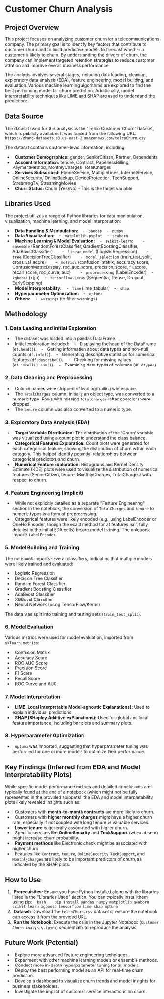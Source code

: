 # Customer Churn Analysis

## Project Overview

This project focuses on analyzing customer churn for a telecommunications company. The primary goal is to identify key factors that contribute to customer churn and to build predictive models to forecast whether a customer is likely to churn. By understanding the drivers of churn, the company can implement targeted retention strategies to reduce customer attrition and improve overall business performance.

The analysis involves several stages, including data loading, cleaning, exploratory data analysis (EDA), feature engineering, model building, and evaluation. Various machine learning algorithms are explored to find the best performing model for churn prediction. Additionally, model interpretability techniques like LIME and SHAP are used to understand the predictions.

## Data Source

The dataset used for this analysis is the "Telco Customer Churn" dataset, which is publicly available. It was loaded from the following URL:
`https://zhang-datasets.s3.us-east-2.amazonaws.com/telcoChurn.csv`

The dataset contains customer-level information, including:
-   **Customer Demographics:** gender, SeniorCitizen, Partner, Dependents
-   **Account Information:** tenure, Contract, PaperlessBilling, PaymentMethod, MonthlyCharges, TotalCharges
-   **Services Subscribed:** PhoneService, MultipleLines, InternetService, OnlineSecurity, OnlineBackup, DeviceProtection, TechSupport, StreamingTV, StreamingMovies
-   **Churn Status:** Churn (Yes/No) - This is the target variable.

## Libraries Used

The project utilizes a range of Python libraries for data manipulation, visualization, machine learning, and model interpretation:

-   **Data Handling & Manipulation:**
    -   `pandas`
    -   `numpy`
-   **Data Visualization:**
    -   `matplotlib.pyplot`
    -   `seaborn`
-   **Machine Learning & Model Evaluation:**
    -   `scikit-learn`:
        -   `ensemble` (RandomForestClassifier, GradientBoostingClassifier, AdaBoostClassifier)
        -   `linear_model` (LogisticRegression)
        -   `tree` (DecisionTreeClassifier)
        -   `model_selection` (train_test_split, cross_val_score)
        -   `metrics` (confusion_matrix, accuracy_score, ConfusionMatrixDisplay, roc_auc_score, precision_score, f1_score, recall_score, roc_curve, auc)
        -   `preprocessing` (LabelEncoder)
    -   `xgboost` (xgb)
    -   `tensorflow.keras` (Sequential, Dense, Dropout, EarlyStopping)
-   **Model Interpretability:**
    -   `lime` (lime_tabular)
    -   `shap`
-   **Hyperparameter Optimization:**
    -   `optuna`
-   **Others:**
    -   `warnings` (to filter warnings)

## Methodology

### 1. Data Loading and Initial Exploration
-   The dataset was loaded into a pandas DataFrame.
-   Initial exploration included:
    -   Displaying the head of the DataFrame (`df.head()`).
    -   Getting information about data types and non-null counts (`df.info()`).
    -   Generating descriptive statistics for numerical features (`df.describe()`).
    -   Checking for missing values (`df.isnull().sum()`).
    -   Examining data types of columns (`df.dtypes`).

### 2. Data Cleaning and Preprocessing
-   Column names were stripped of leading/trailing whitespace.
-   The `TotalCharges` column, initially an object type, was converted to a numeric type. Rows with missing `TotalCharges` (after coercion) were dropped.
-   The `tenure` column was also converted to a numeric type.

### 3. Exploratory Data Analysis (EDA)
-   **Target Variable Distribution:** The distribution of the 'Churn' variable was visualized using a count plot to understand the class balance.
-   **Categorical Features Exploration:** Count plots were generated for each categorical feature, showing the distribution of churn within each category. This helped identify potential relationships between categorical predictors and churn.
-   **Numerical Feature Exploration:** Histograms and Kernel Density Estimate (KDE) plots were used to visualize the distribution of numerical features (SeniorCitizen, tenure, MonthlyCharges, TotalCharges) with respect to churn.

### 4. Feature Engineering (Implicit)
-   While not explicitly detailed as a separate "Feature Engineering" section in the notebook, the conversion of `TotalCharges` and `tenure` to numeric types is a form of preprocessing.
-   Categorical features were likely encoded (e.g., using LabelEncoder or OneHotEncoder, though the exact method for all features isn't fully detailed in the initial EDA cells) before model training. The notebook imports `LabelEncoder`.

### 5. Model Building and Training
The notebook imports several classifiers, indicating that multiple models were likely trained and evaluated:
-   Logistic Regression
-   Decision Tree Classifier
-   Random Forest Classifier
-   Gradient Boosting Classifier
-   AdaBoost Classifier
-   XGBoost Classifier
-   Neural Network (using TensorFlow/Keras)

The data was split into training and testing sets (`train_test_split`).

### 6. Model Evaluation
Various metrics were used for model evaluation, imported from `sklearn.metrics`:
-   Confusion Matrix
-   Accuracy Score
-   ROC AUC Score
-   Precision Score
-   F1 Score
-   Recall Score
-   ROC Curve and AUC

### 7. Model Interpretation
-   **LIME (Local Interpretable Model-agnostic Explanations):** Used to explain individual predictions.
-   **SHAP (SHapley Additive exPlanations):** Used for global and local feature importance, including bar plots and summary plots.

### 8. Hyperparameter Optimization
-   `optuna` was imported, suggesting that hyperparameter tuning was performed for one or more models to optimize their performance.

## Key Findings (Inferred from EDA and Model Interpretability Plots)

While specific model performance metrics and detailed conclusions are typically found at the end of a notebook (which might not be fully represented in the provided snippets), the EDA and model interpretability plots likely revealed insights such as:

-   Customers with **month-to-month contracts** are more likely to churn.
-   Customers with **higher monthly charges** might have a higher churn rate, especially if not coupled with long tenure or valuable services.
-   **Lower tenure** is generally associated with higher churn.
-   Specific services like **OnlineSecurity** and **TechSupport** (when absent) might increase churn probability.
-   **Payment methods** like Electronic check might be associated with higher churn.
-   Features like `Contract`, `tenure`, `OnlineSecurity`, `TechSupport`, and `MonthlyCharges` are likely to be important predictors of churn, as indicated by the SHAP plots.

## How to Use

1.  **Prerequisites:** Ensure you have Python installed along with the libraries listed in the "Libraries Used" section. You can typically install them using pip:
    ```bash
    pip install pandas numpy matplotlib seaborn scikit-learn xgboost tensorflow lime shap optuna
    ```
2.  **Dataset:** Download the `telcoChurn.csv` dataset or ensure the notebook can access it from the provided URL.
3.  **Run the Notebook:** Execute the cells in the Jupyter Notebook (`Customer Churn Analysis.ipynb`) sequentially to reproduce the analysis.

## Future Work (Potential)

-   Explore more advanced feature engineering techniques.
-   Experiment with other machine learning models or ensemble methods.
-   Conduct more in-depth hyperparameter tuning for all models.
-   Deploy the best performing model as an API for real-time churn prediction.
-   Develop a dashboard to visualize churn trends and model insights for business stakeholders.
-   Investigate the impact of customer service interactions on churn.


